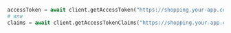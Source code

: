 ```python title="flask.py"
accessToken = await client.getAccessToken("https://shopping.your-app.com/api")
# или
claims = await client.getAccessTokenClaims("https://shopping.your-app.com/api")
```
